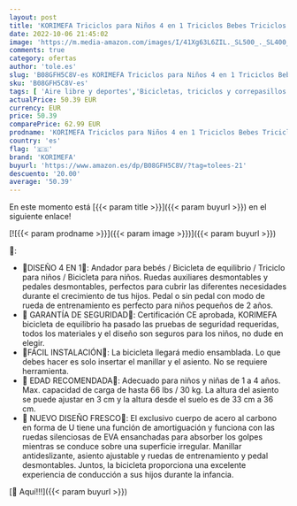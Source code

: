 ```yaml
---
layout: post
title: 'KORIMEFA Triciclos para Niños 4 en 1 Triciclos Bebes Triciclos evolutivos Bicicleta Bebe Triciclo Bicicleta para Niño y Niña de 1 a 4 años'
date: 2022-10-06 21:45:02
image: 'https://m.media-amazon.com/images/I/41Xg63L6ZIL._SL500_._SL400_.jpg'
comments: true
category: ofertas
author: 'tole.es'
slug: 'B08GFH5C8V-es KORIMEFA Triciclos para Niños 4 en 1 Triciclos Bebes...'
sku: 'B08GFH5C8V-es'
tags: [ 'Aire libre y deportes','Bicicletas, triciclos y correpasillos','Juguetes','Juguetes y juegos','Triciclos','bebe','korimefa','🇪🇸', ]
actualPrice: 50.39 EUR
currency: EUR
price: 50.39
comparePrice: 62.99 EUR
prodname: 'KORIMEFA Triciclos para Niños 4 en 1 Triciclos Bebes Triciclos evolutivos Bicicleta Bebe Triciclo Bicicleta para Niño y Niña de 1 a 4 años'
country: 'es'
flag: '🇪🇸'
brand: 'KORIMEFA'
buyurl: 'https://www.amazon.es/dp/B08GFH5C8V/?tag=tolees-21'
descuento: '20.00'
average: '50.39'
---
```


En este momento está [{{< param title >}}]({{< param buyurl >}}) en el siguiente enlace!

[![{{< param prodname >}}]({{< param image >}})]({{< param buyurl >}})

🔎:

- 🎁DISEÑO 4 EN 1🎁: Andador para bebés / Bicicleta de equilibrio / Triciclo para niños / Bicicleta para niños. Ruedas auxiliares desmontables y pedales desmontables, perfectos para cubrir las diferentes necesidades durante el crecimiento de tus hijos. Pedal o sin pedal con modo de rueda de entrenamiento es perfecto para niños pequeños de 2 años.
- 🎁 GARANTÍA DE SEGURIDAD🎁: Certificación CE aprobada, KORIMEFA bicicleta de equilibrio ha pasado las pruebas de seguridad requeridas, todos los materiales y el diseño son seguros para los niños, no dude en elegir.
- 🎁FÁCIL INSTALACIÓN🎁: La bicicleta llegará medio ensamblada. Lo que debes hacer es solo insertar el manillar y el asiento. No se requiere herramienta.
- 🎁 EDAD RECOMENDADA🎁: Adecuado para niños y niñas de 1 a 4 años. Max. capacidad de carga de hasta 66 lbs / 30 kg. La altura del asiento se puede ajustar en 3 cm y la altura desde el suelo es de 33 cm a 36 cm.
- 🎁 NUEVO DISEÑO FRESCO🎁: El exclusivo cuerpo de acero al carbono en forma de U tiene una función de amortiguación y funciona con las ruedas silenciosas de EVA ensanchadas para absorber los golpes mientras se conduce sobre una superficie irregular. Manillar antideslizante, asiento ajustable y ruedas de entrenamiento y pedal desmontables. Juntos, la bicicleta proporciona una excelente experiencia de conducción a sus hijos durante la infancia.

[🛒 Aquí!!!]({{< param buyurl >}})
